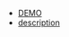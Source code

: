 - [DEMO](https://zarichnyi.github.io/redux-react-blog/)
- [description](https://docs.google.com/document/d/1TDERf16TKhzc6ygYMa2pIxDW6TvuVaDXpbNpRgtJTCM/edit)

